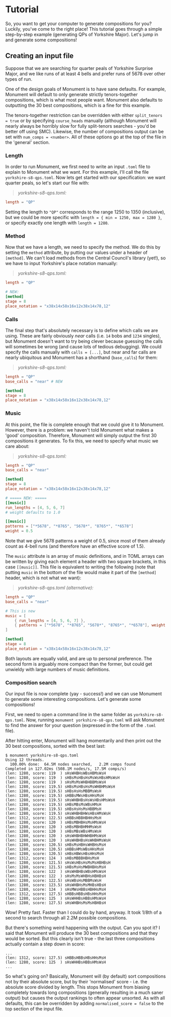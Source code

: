 # Tutorial

So, you want to get your computer to generate compositions for you?  Luckily, you've come to the
right place!  This tutorial goes through a simple step-by-step example (generating QPs of Yorkshire
Major).  Let's jump in and generate some compositions!

## Creating an input file

Suppose that we are searching for quarter peals of Yorkshire Surprise Major, and we like runs of at
least 4 bells and prefer runs of 5678 over other types of run.

One of the design goals of Monument is to have sane defaults.  For example, Monument will default to
only generate strictly tenors-together compositions, which is what most people want.  Monument also
defaults to outputting the 30 best compositions, which is a fine for this example.

The tenors-together restriction can be overridden with either `split_tenors = true` or by specifying
`course_heads` manually (although Monument will nearly always be horribly slow for fully
split-tenors searches - you'd be better off using SMC).  Likewise, the number of compositions output
can be set with `num_comps = <number>`.  All of these options go at the top of the file in the
'general' section.

### Length

In order to run Monument, we first need to write an input `.toml` file to explain to Monument what
we want.  For this example, I'll call the file `yorkshire-s8-qps.toml`.  Now lets get started with
our specification: we want quarter peals, so let's start our file with:

> _yorkshire-s8-qps.toml:_
```toml
length = "QP"
```

Setting the length to `"QP"` corresponds to the range 1250 to 1350 (inclusive), but we could be more
specific with `length = { min = 1250, max = 1280 }`, or specify exactly one length with
`length = 1280`.

### Method

Now that we have a length, we need to specify the method.  We do this by setting the `method`
attribute, by putting our values under a header of `[method]`.  We can't load methods from the
Central Council's library (yet!), so we have to input Yorkshire's place notation manually:

> _yorkshire-s8-qps.toml:_
```toml
length = "QP"

# NEW:
[method]
stage = 8
place_notation = "x38x14x58x16x12x38x14x78,12"
```

### Calls

The final step that's absolutely necessary is to define which calls we are using.  These are fairly
obviously _near_ calls (i.e. `14` bobs and `1234` singles), but Monument doesn't want to try being
clever because guessing the calls will sometimes be wrong (and cause lots of tedious debugging).
We could specify the calls manually with `calls = [...]`, but near and far calls are nearly
ubiquitous and Monument has a shorthand (`base_calls`) for them:

> _yorkshire-s8-qps.toml:_
```toml
length = "QP"
base_calls = "near" # NEW

[method]
stage = 8
place_notation = "x38x14x58x16x12x38x14x78,12"
```

### Music

At this point, the file is complete enough that we could give it to Monument.  However, there is a
problem: we haven't told Monument what makes a 'good' composition.  Therefore, Monument will simply
output the first 30 compositions it generates.  To fix this, we need to specify what music we care
about:

> _yorkshire-s8-qps.toml:_
```toml
length = "QP"
base_calls = "near"

[method]
stage = 8
place_notation = "x38x14x58x16x12x38x14x78,12"

# ===== NEW: =====
[[music]]
run_lengths = [4, 5, 6, 7]
# weight defaults to 1.0

[[music]]
patterns = ["*5678", "*8765", "5678*", "8765*", "*6578"]
weight = 0.5
```

Note that we give 5678 patterns a weight of 0.5, since most of them already count as 4-bell runs
(and therefore have an effective score of 1.5).

The `music` attribute is an array of music definitions, and in TOML arrays can be written by giving
each element a header with two square brackets, in this case `[[music]]`.  This file is equivalent to
writing the following (note that putting `music` in the bottom of the file would make it part of the
`[method]` header, which is not what we want):

> _yorkshire-s8-qps.toml (alternative):_
```toml
length = "QP"
base_calls = "near"

# This is new
music = [
    { run_lengths = [4, 5, 6, 7] },
    { patterns = ["*5678", "*8765", "5678*", "8765*", "*6578"], weight = 0.5 }
]

[method]
stage = 8
place_notation = "x38x14x58x16x12x38x14x78,12"
```

Both layouts are equally valid, and are up to personal preference.  The second form is arguably more
compact than the former, but could get unwieldy with large numbers of music definitions.

### Composition search

Our input file is now complete (yay - success!) and we can use Monument to generate some interesting
compositions.  Let's generate some compositions!

First, we need to open a command line in the same folder as `yorkshire-s8-qps.toml`.  Now, running
`monument yorkshire-s8-qps.toml` will ask Monument to find the answer for your question (expressed
in the form of the `.toml` file).

After hitting enter, Monument will hang momentarily and then print out the 30 best compositions,
sorted with the best last:

```text
$ monument yorkshire-s8-qps.toml
Using 12 threads.
  100.00% done:  64.5M nodes searched,   2.2M comps found
Completed in 127.02ms (508.1M nodes/s, 17.5M comps/s)
(len: 1280, score: 119  ) sHsWHBHsWBsHBMsWsH
(len: 1280, score: 119  ) sHBsMsHBsHsMsWsHBsHMsWsH
(len: 1280, score: 119  ) sHsMsMsWHBHBBMsWsH
(len: 1280, score: 119.5) sHBsMsHBsHsMsWHBHMsWsH
(len: 1280, score: 119.5) sHBsHsHsMBBMsWsH
(len: 1280, score: 119.5) sHBBsMWsHBsHHsMsH
(len: 1280, score: 119.5) sHsWHBHBsHsWsHBsHMsWsH
(len: 1280, score: 119.5) sHBsMBsMsWBsHMsH
(len: 1280, score: 119.5) sHBsHsHsMsHBBMsH
(len: 1280, score: 119.5) sHsWHBHBHWsHBsHMsWsH
(len: 1312, score: 122.5) sHBBsHBBHBHHsMsH
(len: 1280, score: 120  ) sHBsMBHBHsMsHMsWsH
(len: 1280, score: 120  ) sHBsMBHBHMHMsWsH
(len: 1280, score: 120  ) sHBsMBsWBsHMsWsH
(len: 1280, score: 120  ) sHsWHBHBHWHBHMsWsH
(len: 1280, score: 120  ) sHsWHBHBsHsWHBHMsWsH
(len: 1280, score: 120.5) sHBsMsHBHsWHBHsMsH
(len: 1280, score: 120.5) sHBBsHMsWBsHHsMsH
(len: 1280, score: 120.5) sHBsHBWsHBsHHsMsH
(len: 1312, score: 124  ) sHBsMBBBHBHsMsH
(len: 1280, score: 121.5) sHsWsHBsHsMsMsHBHBsH
(len: 1280, score: 121.5) sHBsMsHsMWBHBHsMsH
(len: 1280, score: 122  ) sHsWHBHBsWBsHMsWsH
(len: 1280, score: 122  ) sHsMsMsWHBHsHBHBsH
(len: 1280, score: 122.5) sHsWBsHsMBBMsWsH
(len: 1280, score: 123.5) sHsWHBHsMsMHBsHBsH
(len: 1280, score: 124  ) sHsMWsHBBsHBHHsMsH
(len: 1312, score: 127.5) sHBBsHBBsHBsHHsMsH
(len: 1280, score: 125  ) sHsWHHBsHBBsHMsWsH
(len: 1280, score: 127.5) sHsWHBHsMsMsHBHBsH
```

Wow!  Pretty fast.  Faster than I could do by hand, anyway.  It took 1/8th of a second to search
through all 2.2M possible compositions.

But there's something weird happening with the output.  Can you spot it?  I said that Monument will
produce the 30 best compositions and that they would be sorted.  But this clearly isn't true - the
last three compositions actually contain a step down in score:

```text
...
(len: 1312, score: 127.5) sHBBsHBBsHBsHHsMsH
(len: 1280, score: 125  ) sHsWHHBsHBBsHMsWsH
...
```

So what's going on?  Basically, Monument will (by default) sort compositions not by their absolute
score, but by their 'normalised' score - i.e. the absolute score divided by length.  This stops
Monument from biasing completely towards long compositions (generally resulting in a much saner
output) but causes the output rankings to often appear unsorted.  As with all defaults, this can be
overridden by adding `normalised_score = false` to the top section of the input file.
